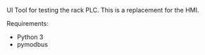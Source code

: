 
UI Tool for testing the rack PLC.
This is a replacement for the HMI. 

Requirements:

- Python 3
- pymodbus


